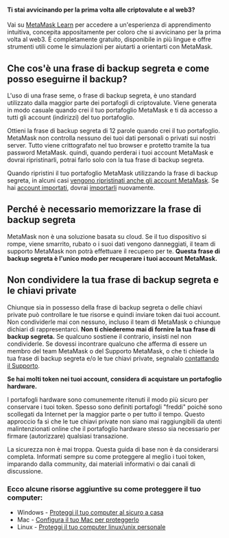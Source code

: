 
#### Ti stai avvicinando per la prima volta alle criptovalute e al web3?


Vai su [MetaMask Learn](https://learn.metamask.io/) per accedere a un'esperienza di apprendimento intuitiva, concepita appositamente per coloro che si avvicinano per la prima volta al web3. È completamente gratuito, disponibile in più lingue e offre strumenti utili come le simulazioni per aiutarti a orientarti con MetaMask.



Che cos'è una frase di backup segreta e come posso eseguirne il backup?
-----------------------------------------------------------------------


L'uso di una frase seme, o frase di backup segreta, è uno standard utilizzato dalla maggior parte dei portafogli di criptovalute. Viene generata in modo casuale quando crei il tuo portafoglio MetaMask e ti dà accesso a tutti gli account (indirizzi) del tuo portafoglio.


Ottieni la frase di backup segreta di 12 parole quando crei il tuo portafoglio. MetaMask non controlla nessuno dei tuoi dati personali o privati sui nostri server. Tutto viene crittografato nel tuo browser e protetto tramite la tua password MetaMask. quindi, quando perderai i tuoi account MetaMask e dovrai ripristinarli, potrai farlo solo con la tua frase di backup segreta.


Quando ripristini il tuo portafoglio MetaMask utilizzando la frase di backup segreta, in alcuni casi [vengono ripristinati anche gli account MetaMask](https://metamask.zendesk.com/hc/en-us/articles/360015489271). Se hai [account importati](https://metamask.zendesk.com/hc/en-us/articles/360015289932-What-are-imported-accounts-), dovrai [importarli](https://metamask.zendesk.com/hc/en-us/articles/360015489331) nuovamente.


Perché è necessario memorizzare la frase di backup segreta
----------------------------------------------------------


MetaMask non è una soluzione basata su cloud. Se il tuo dispositivo si rompe, viene smarrito, rubato o i suoi dati vengono danneggiati, il team di supporto MetaMask non potrà effettuare il recupero per te. **Questa frase di backup segreta è l'unico modo per recuperare i tuoi account MetaMask.**


Non condividere la tua frase di backup segreta e le chiavi private
------------------------------------------------------------------


Chiunque sia in possesso della frase di backup segreta o delle chiavi private può controllare le tue risorse e quindi inviare token dai tuoi account. Non condividerle mai con nessuno, incluso il team di MetaMask o chiunque dichiari di rappresentarci. **Non ti chiederemo mai di fornire la tua frase di backup segreta.** Se qualcuno sostiene il contrario, insisti nel non condividerle. Se dovessi incontrare qualcuno che afferma di essere un membro del team MetaMask o del Supporto MetaMask, o che ti chiede la tua frase di backup segreta e/o le tue chiavi private, segnalalo [contattando il Supporto](https://metamask.zendesk.com/hc/en-us/articles/360058969391).


**Se hai molti token nei tuoi account, considera di acquistare un portafoglio hardware.**


I portafogli hardware sono comunemente ritenuti il modo più sicuro per conservare i tuoi token. Spesso sono definiti portafogli "freddi" poiché sono scollegati da Internet per la maggior parte o per tutto il tempo. Questo approccio fa sì che le tue chiavi private non siano mai raggiungibili da utenti malintenzionati online che il portafoglio hardware stesso sia necessario per firmare (autorizzare) qualsiasi transazione. 


La sicurezza non è mai troppa. Questa guida di base non è da considerarsi completa. Informati sempre su come proteggere al meglio i tuoi token, imparando dalla community, dai materiali informativi o dai canali di discussione.


### Ecco alcune risorse aggiuntive su come proteggere il tuo computer:


* Windows - [Proteggi il tuo computer al sicuro a casa](https://support.microsoft.com/en-us/windows/keep-your-computer-secure-at-home-c348f24f-a4f0-de5d-9e4a-e0fc156ab221)
* Mac - [Configura il tuo Mac per proteggerlo](https://support.apple.com/en-in/guide/mac-help/flvlt003/mac)
* Linux - [Proteggi il tuo computer linux/unix personale](https://safecomputing.umich.edu/protect-yourself/secure-your-devices/personal-computer/linuxunix)

